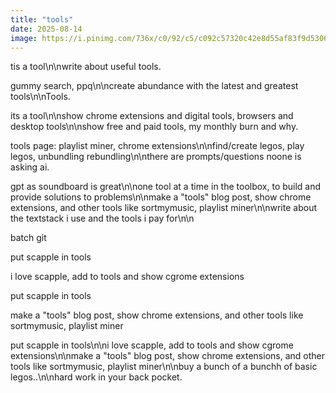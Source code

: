 ```yaml
---
title: "tools"
date: 2025-08-14
image: https://i.pinimg.com/736x/c0/92/c5/c092c57320c42e8d55af83f9d5306314.jpg
---
```


tis a tool\n\nwrite about useful tools.

gummy search, ppq\n\ncreate abundance with the latest and greatest tools\n\nTools.

its a tool\n\nshow chrome extensions and digital tools, browsers and desktop tools\n\nshow free and paid tools, my monthly burn and why.

tools page: playlist miner, chrome extensions\n\nfind/create legos, play legos, unbundling rebundling\n\nthere are prompts/questions noone is asking ai.

gpt as soundboard is great\n\none tool at a time in the toolbox, to build and provide solutions to problems\n\nmake a "tools" blog post, show chrome extensions, and other tools like sortmymusic, playlist miner\n\nwrite about the textstack i use and the tools i pay for\n\n

batch git

put scapple in tools

i love scapple, add to tools and show cgrome extensions

put scapple in tools

make a "tools" blog post, show chrome extensions, and other tools like sortmymusic, playlist miner

put scapple in tools\n\ni love scapple, add to tools and show cgrome extensions\n\nmake a "tools" blog post, show chrome extensions, and other tools like sortmymusic, playlist miner\n\nbuy a bunch of a bunchh of basic legos..\n\nhard work in your back pocket.
